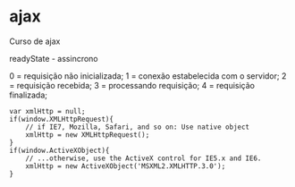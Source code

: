 # ajax
Curso de ajax


readyState - assincrono

0 = requisição não inicializada;
1 = conexão estabelecida com o servidor;
2 = requisição recebida;
3 = processando requisição;
4 = requisição finalizada;


    var xmlHttp = null;
    if(window.XMLHttpRequest){
        // if IE7, Mozilla, Safari, and so on: Use native object
        xmlHttp = new XMLHttpRequest();
    }
    if(window.ActiveXObject){
        // ...otherwise, use the ActiveX control for IE5.x and IE6.
        xmlHttp = new ActiveXObject('MSXML2.XMLHTTP.3.0');
    }
